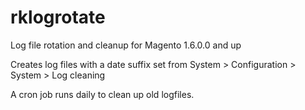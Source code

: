 rklogrotate
===========

Log file rotation and cleanup for Magento 1.6.0.0 and up

Creates log files with a date suffix set from System > Configuration > System > Log cleaning

A cron job runs daily to clean up old logfiles.
